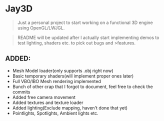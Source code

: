 Jay3D
=====

><p>Just a personal project to start working on a functional 3D engine using OpenGL/LWJGL.</p>

><p>README will be updated after I actually start implementing demos to test lighting, shaders etc. to pick out bugs and >features.</p>

ADDED:
-----
 - Mesh Model loader(only supports .obj right now)
 - Basic temporary shaders(will implement proper ones later)
 - Full VBO/IBO Mesh rendering implemented
 - Bunch of other crap that I forgot to document, feel free to check the commits
 - Added free camera movement
 - Added textures and texture loader
 - Added lighting(Exclude mapping, haven't done that yet)
  - Pointlights, Spotlights, Ambient lights etc.
